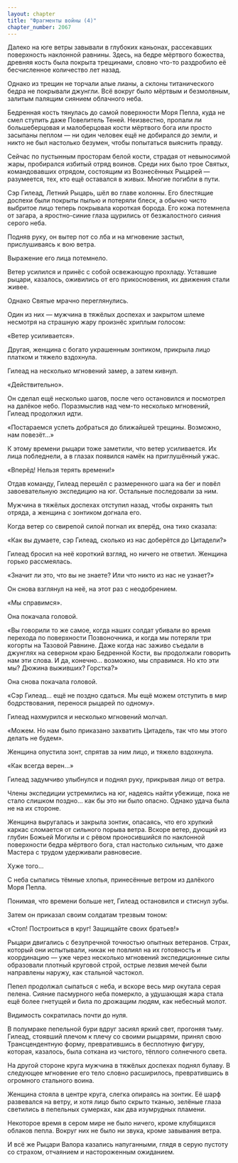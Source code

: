 ```yaml
---
layout: chapter
title: "Фрагменты войны (4)"
chapter_number: 2067
---
```




Далеко на юге ветры завывали в глубоких каньонах, рассекавших поверхность наклонной равнины. Здесь, на бедре мёртвого божества, древняя кость была покрыта трещинами, словно что-то раздробило её бесчисленное количество лет назад.

Однако из трещин не торчали алые лианы, а склоны титанического бедра не покрывали джунгли. Всё вокруг было мёртвым и безмолвным, залитым палящим сиянием облачного неба.

Бедренная кость тянулась до самой поверхности Моря Пепла, куда не смел ступить даже Повелитель Теней. Неизвестно, пропали ли большеберцовая и малоберцовая кости мёртвого бога или просто засыпаны пеплом — ни один человек ещё не добирался до земли, и никто не был настолько безумен, чтобы попытаться выяснить правду.

Сейчас по пустынным просторам белой кости, страдая от невыносимой жары, пробирался избитый отряд воинов. Среди них было трое Святых, командовавших отрядом, состоящим из Вознесённых Рыцарей — разумеется, тех, кто ещё оставался в живых. Многие погибли в пути.

Сэр Гилеад, Летний Рыцарь, шёл во главе колонны. Его блестящие доспехи были покрыты пылью и потеряли блеск, а обычно чисто выбритое лицо теперь покрывала короткая борода. Его кожа потемнела от загара, а яростно-синие глаза щурились от безжалостного сияния серого неба.

Подняв руку, он вытер пот со лба и на мгновение застыл, прислушиваясь к вою ветра.

Выражение его лица потемнело.

Ветер усилился и принёс с собой освежающую прохладу. Уставшие рыцари, казалось, оживились от его прикосновения, их движения стали живее.

Однако Святые мрачно переглянулись.

Один из них — мужчина в тяжёлых доспехах и закрытом шлеме несмотря на страшную жару произнёс хриплым голосом:

«Ветер усиливается».

Другая, женщина с богато украшенным зонтиком, прикрыла лицо платком и тяжело вздохнула.

Гилеад на несколько мгновений замер, а затем кивнул.

«Действительно».

Он сделал ещё несколько шагов, после чего остановился и посмотрел на далёкое небо. Поразмыслив над чем-то несколько мгновений, Гилеад продолжил идти.

«Постараемся успеть добраться до ближайшей трещины. Возможно, нам повезёт...»

К этому времени рыцари тоже заметили, что ветер усиливается. Их лица побледнели, а в глазах появился намёк на приглушённый ужас.

«Вперёд! Нельзя терять времени!»

Отдав команду, Гилеад перешёл с размеренного шага на бег и повёл завоевательную экспедицию на юг. Остальные последовали за ним.

Мужчина в тяжёлых доспехах отступил назад, чтобы охранять тыл отряда, а женщина с зонтиком догнала его.

Когда ветер со свирепой силой погнал их вперёд, она тихо сказала:

«Как вы думаете, сэр Гилеад, сколько из нас доберётся до Цитадели?»

Гилеад бросил на неё короткий взгляд, но ничего не ответил. Женщина горько рассмеялась.

«Значит ли это, что вы не знаете? Или что никто из нас не узнает?»

Он снова взглянул на неё, на этот раз с неодобрением.

«Мы справимся».

Она покачала головой.

«Вы говорили то же самое, когда наших солдат убивали во время перехода по поверхности Позвоночника, и когда мы потеряли три когорты на Тазовой Равнине. Даже когда нас заживо съедали в джунглях на северном краю Бедренной Кости, вы продолжали говорить нам эти слова. И да, конечно... возможно, мы справимся. Но кто эти мы? Дюжина выживших? Горстка?»

Она снова покачала головой.

«Сэр Гилеад... ещё не поздно сдаться. Мы ещё можем отступить в мир бодрствования, перенося рыцарей по одному».

Гилеад нахмурился и несколько мгновений молчал.

«Можем. Но нам было приказано захватить Цитадель, так что мы этого делать не будем».

Женщина опустила зонт, спрятав за ним лицо, и тяжело вздохнула.

«Как всегда верен...»

Гилеад задумчиво улыбнулся и поднял руку, прикрывая лицо от ветра.

Члены экспедиции устремились на юг, надеясь найти убежище, пока не стало слишком поздно... как бы это ни было опасно. Однако удача была не на их стороне.

Женщина выругалась и закрыла зонтик, опасаясь, что его хрупкий каркас сломается от сильного порыва ветра. Вскоре ветер, дующий из глубин Божьей Могилы и с рёвом проносившийся по наклонной поверхности бедра мёртвого бога, стал настолько сильным, что даже Мастера с трудом удерживали равновесие.

Хуже того...

С неба сыпались тёмные хлопья, принесённые ветром из далёкого Моря Пепла.

Понимая, что времени больше нет, Гилеад остановился и стиснул зубы.

Затем он приказал своим солдатам трезвым тоном:

«Стоп! Построиться в круг! Защищайте своих братьев!»

Рыцари двигались с безупречной точностью опытных ветеранов. Страх, который они испытывали, никак не повлиял на их готовность и координацию — уже через несколько мгновений экспедиционные силы образовали плотный круговой строй, острые лезвия мечей были направлены наружу, как стальной частокол.

Пепел продолжал сыпаться с неба, и вскоре весь мир окутала серая пелена. Сияние пасмурного неба померкло, а удушающая жара стала ещё более гнетущей и била по дрожащим людям, как небесный молот.

Видимость сократилась почти до нуля.

В полумраке пепельной бури вдруг засиял яркий свет, прогоняя тьму. Гилеад, стоявший плечом к плечу со своими рыцарями, принял свою Трансцендентную форму, превратившись в бесплотную фигуру, которая, казалось, была соткана из чистого, тёплого солнечного света.

На другой стороне круга мужчина в тяжёлых доспехах поднял булаву. В следующее мгновение его тело словно расширилось, превратившись в огромного стального воина.

Женщина стояла в центре круга, слегка опираясь на зонтик. Её шарф развевался на ветру, и хотя лицо было скрыто тканью, зелёные глаза светились в пепельных сумерках, как два изумрудных пламени.

Некоторое время в сером мире не было ничего, кроме клубящихся облаков пепла. Вокруг них не было ни звука, кроме завывания ветра.

И всё же Рыцари Валора казались напуганными, глядя в серую пустоту со страхом, отчаянием и настороженным ожиданием.

